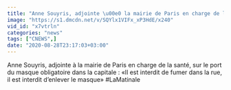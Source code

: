 ```yaml
---
title: "Anne Souyris, adjointe \u00e0 la mairie de Paris en charge de la sant\u00e9, sur le port du masque obligatoire dans la capitale : \u00abIl est interdit de fumer dans la rue, il est interdit d\u2019enlever le masque\u00bb #LaMatinale"
image: "https://s1.dmcdn.net/v/SQYlx1VIFx_xP3HdE/x240"
vid_id: "x7vtrln"
categories: "news"
tags: ["CNEWS",]
date: "2020-08-28T23:17:03+03:00"
---
```

Anne Souyris, adjointe à la mairie de Paris en charge de la santé, sur le port du masque obligatoire dans la capitale : «Il est interdit de fumer dans la rue, il est interdit d’enlever le masque» #LaMatinale
